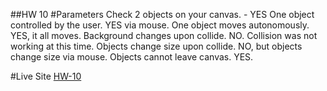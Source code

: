 ##HW 10
#Parameters Check
2 objects on your canvas. - YES
One object controlled by the user. YES via mouse.
One object moves autonomously. YES, it all moves.
Background changes upon collide. NO. Collision was not working at this time.
Objects change size upon collide. NO, but objects change size via mouse.
Objects cannot leave canvas. YES.






#Live Site
[HW-10](https://ewilsey.github.io/MART441/HW-10/)
